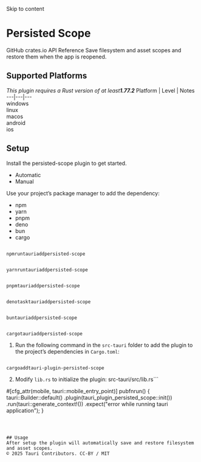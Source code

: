 Skip to content
# Persisted Scope
GitHub crates.io 
API Reference 
Save filesystem and asset scopes and restore them when the app is reopened.
## Supported Platforms
_This plugin requires a Rust version of at least**1.77.2**_
Platform | Level | Notes  
---|---|---  
windows  
linux  
macos  
android  
ios  
## Setup
Install the persisted-scope plugin to get started.
  * Automatic 
  * Manual 


Use your project’s package manager to add the dependency:
  * npm 
  * yarn 
  * pnpm 
  * deno 
  * bun 
  * cargo 


```

npmruntauriaddpersisted-scope

```

```

yarnruntauriaddpersisted-scope

```

```

pnpmtauriaddpersisted-scope

```

```

denotasktauriaddpersisted-scope

```

```

buntauriaddpersisted-scope

```

```

cargotauriaddpersisted-scope

```

  1. Run the following command in the `src-tauri` folder to add the plugin to the project’s dependencies in `Cargo.toml`:
```

cargoaddtauri-plugin-persisted-scope

```

  2. Modify `lib.rs` to initialize the plugin:
src-tauri/src/lib.rs```

#[cfg_attr(mobile, tauri::mobile_entry_point)]
pubfnrun() {
tauri::Builder::default()
.plugin(tauri_plugin_persisted_scope::init())
.run(tauri::generate_context!())
.expect("error while running tauri application");
}

```



## Usage
After setup the plugin will automatically save and restore filesystem and asset scopes.
© 2025 Tauri Contributors. CC-BY / MIT
